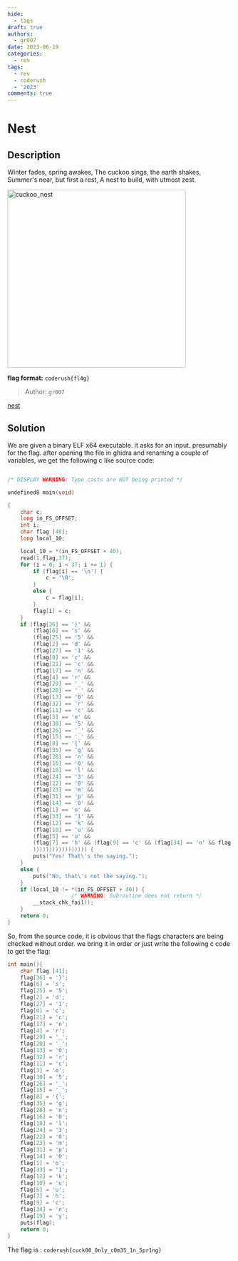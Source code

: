 ```yaml
---
hide:
  - tags
draft: true
authors:
  - gr007
date: 2023-06-19
categories:
  - rev
tags:
  - rev
  - coderush
  - '2023'
comments: true
---
```

# Nest

## Description

Winter fades, spring awakes,
The cuckoo sings, the earth shakes,
Summer's near, but first a rest,
A nest to build, with utmost zest.

<img src="https://cdn.discordapp.com/attachments/997271582005264384/1085989730694479922/gr007_cuckoos_nest_built_with_care_has_eggs_inside_ultra_realis_2ff72d76-5200-4465-a47b-92c96ff6f4c8.png"  width="400"  height="400" alt="cuckoo_nest">

**flag format:** `coderush{fl4g}`

>Author: `gr007`

[nest](nest)

## Solution

We are given a binary ELF x64 executable. it asks for an input. presumably for the flag.
after opening the file in ghidra and renaming a couple of variables, we get the following c like source code:
```c

/* DISPLAY WARNING: Type casts are NOT being printed */

undefined8 main(void)

{
    char c;
    long in_FS_OFFSET;
    int i;
    char flag [40];
    long local_10;

    local_10 = *(in_FS_OFFSET + 40);
    read(1,flag,37);
    for (i = 0; i < 37; i += 1) {
        if (flag[i] == '\n') {
            c = '\0';
        }
        else {
            c = flag[i];
        }
        flag[i] = c;
    }
    if (flag[36] == '}' &&
        (flag[6] == 's' &&
        (flag[25] == '5' &&
        (flag[2] == 'd' &&
        (flag[27] == '1' &&
        (flag[0] == 'c' &&
        (flag[21] == 'c' &&
        (flag[17] == 'n' &&
        (flag[4] == 'r' &&
        (flag[29] == '_' &&
        (flag[20] == '_' &&
        (flag[13] == '0' &&
        (flag[32] == 'r' &&
        (flag[11] == 'c' &&
        (flag[3] == 'e' &&
        (flag[30] == '5' &&
        (flag[26] == '_' &&
        (flag[15] == '_' &&
        (flag[8] == '{' &&
        (flag[35] == 'g' &&
        (flag[28] == 'n' &&
        (flag[16] == '0' &&
        (flag[18] == 'l' &&
        (flag[24] == '3' &&
        (flag[22] == '0' &&
        (flag[23] == 'm' &&
        (flag[31] == 'p' &&
        (flag[14] == '0' &&
        (flag[1] == 'o' &&
        (flag[33] == '1' &&
        (flag[12] == 'k' &&
        (flag[10] == 'u' &&
        (flag[5] == 'u' &&
        (flag[7] == 'h' && (flag[9] == 'c' && (flag[34] == 'n' && flag[19] == 'y')))))))))))))))))))
        ))))))))))))))))) {
        puts("Yes! That\'s the saying.");
    }
    else {
        puts("No, that\'s not the saying.");
    }
    if (local_10 != *(in_FS_OFFSET + 40)) {
                    /* WARNING: Subroutine does not return */
        __stack_chk_fail();
    }
    return 0;
}


```

So, from the source code, it is obvious that the flags characters are being checked without order. we bring it in order
or just write the following c code to get the flag:
```c
int main(){
    char flag [41];
    flag[36] = '}';
    flag[6] = 's';
    flag[25] = '5';
    flag[2] = 'd';
    flag[27] = '1';
    flag[0] = 'c';
    flag[21] = 'c';
    flag[17] = 'n';
    flag[4] = 'r';
    flag[29] = '_';
    flag[20] = '_';
    flag[13] = '0';
    flag[32] = 'r';
    flag[11] = 'c';
    flag[3] = 'e';
    flag[30] = '5';
    flag[26] = '_';
    flag[15] = '_';
    flag[8] = '{';
    flag[35] = 'g';
    flag[28] = 'n';
    flag[16] = '0';
    flag[18] = 'l';
    flag[24] = '3';
    flag[22] = '0';
    flag[23] = 'm';
    flag[31] = 'p';
    flag[14] = '0';
    flag[1] = 'o';
    flag[33] = '1';
    flag[12] = 'k';
    flag[10] = 'u';
    flag[5] = 'u';
    flag[7] = 'h';
    flag[9] = 'c';
    flag[34] = 'n';
    flag[19] = 'y';
    puts(flag);
    return 0;
}

```

The flag is : `coderush{cuck00_0nly_c0m35_1n_5pr1ng}`
